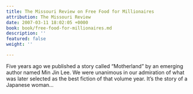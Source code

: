 ```yaml
---
title: The Missouri Review on Free Food for Millionaires
attribution: The Missouri Review
date: 2007-03-11 18:02:05 +0000
book: book/free-food-for-millionaires.md
description: ''
featured: false
weight: ''

---
```

Five years ago we published a story called “Motherland” by an emerging author named Min Jin Lee. We were unanimous in our admiration of what was later selected as the best fiction of that volume year. It’s the story of a Japanese woman…